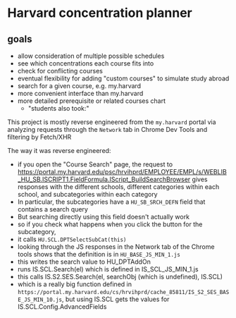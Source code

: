 # Harvard concentration planner

## goals

- allow consideration of multiple possible schedules
- see which concentrations each course fits into
- check for conflicting courses
- eventual flexibility for adding "custom courses" to simulate study abroad
- search for a given course, e.g. my.harvard
- more convenient interface than my.harvard
- more detailed prerequisite or related courses chart
    - "students also took:"

This project is mostly reverse engineered from the `my.harvard` portal via analyzing requests through the `Network` tab in Chrome Dev Tools and filtering by Fetch/XHR

The way it was reverse engineered:

- if you open the "Course Search" page, the request to https://portal.my.harvard.edu/psc/hrvihprd/EMPLOYEE/EMPL/s/WEBLIB_HU_SB.ISCRIPT1.FieldFormula.IScript_BuildSearchBrowser gives responses with the different schools, different categories within each school, and subcategories within each category
- In particular, the subcategories have a `HU_SB_SRCH_DEFN` field that contains a search query
- But searching directly using this field doesn't actually work
- so if you check what happens when you click the button for the subcategory,
- it calls `HU.SCL.DPTSelectSubCat(this)`
- looking through the JS responses in the Network tab of the Chrome tools shows that the definition is in `HU_BASE_JS_MIN_1.js`
- this writes the search value to HU_DPTAddOn
- runs IS.SCL.Search(el) which is defined in IS_SCL_JS_MIN_1.js
- this calls IS.S2.SES.Search(el, searchObj (which is undefined), IS.SCL)
- which is a really big function defined in `https://portal.my.harvard.edu/cs/hrvihprd/cache_85811/IS_S2_SES_BASE_JS_MIN_10.js`, but using IS.SCL gets the values for IS.SCL.Config.AdvancedFields
